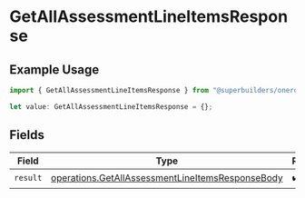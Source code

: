 # GetAllAssessmentLineItemsResponse

## Example Usage

```typescript
import { GetAllAssessmentLineItemsResponse } from "@superbuilders/oneroster/models/operations";

let value: GetAllAssessmentLineItemsResponse = {};
```

## Fields

| Field                                                                                                                | Type                                                                                                                 | Required                                                                                                             | Description                                                                                                          |
| -------------------------------------------------------------------------------------------------------------------- | -------------------------------------------------------------------------------------------------------------------- | -------------------------------------------------------------------------------------------------------------------- | -------------------------------------------------------------------------------------------------------------------- |
| `result`                                                                                                             | [operations.GetAllAssessmentLineItemsResponseBody](../../models/operations/getallassessmentlineitemsresponsebody.md) | :heavy_check_mark:                                                                                                   | N/A                                                                                                                  |